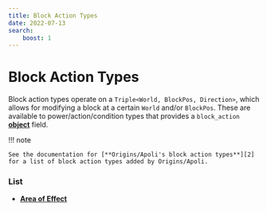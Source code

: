 ```yaml
---
title: Block Action Types
date: 2022-07-13
search:
    boost: 1
---
```


#   Block Action Types

Block action types operate on a `Triple<World, BlockPos, Direction>`, which allows for modifying a block at a certain `World` and/or `BlockPos`. These are available to power/action/condition types that provides a `block_action` [**object**][1] field.

!!! note

    See the documentation for [**Origins/Apoli's block action types**][2] for a list of block action types added by Origins/Apoli.


### List

* [**Area of Effect**](block_action_types/area_of_effect.md)



[1]: https://origins.readthedocs.io/en/latest/types/data_types/object
[2]: https://origins.readthedocs.io/en/latest/types/block_action_types
